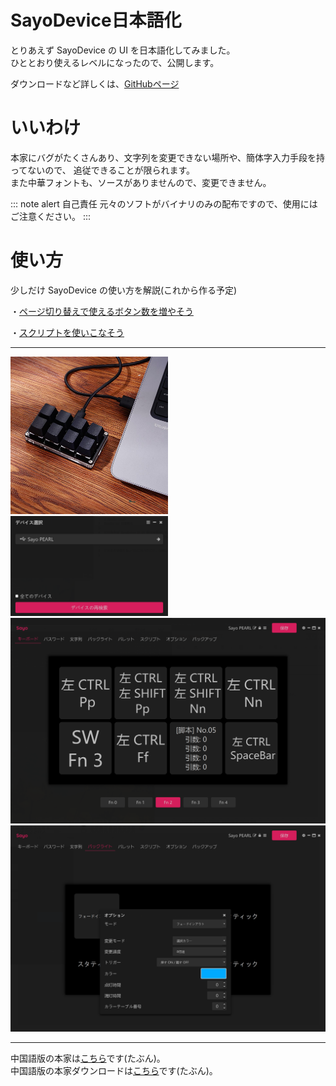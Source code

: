 # SayoDevice日本語化

とりあえず SayoDevice の UI を日本語化してみました。<br>
ひととおり使えるレベルになったので、公開します。

ダウンロードなど詳しくは、<a href="https://github.com/PEARLPALMS/SayoDeviceJP/">GitHubページ</a>

# いいわけ

本家にバグがたくさんあり、文字列を変更できない場所や、簡体字入力手段を持ってないので、
追従できることが限られます。<br>
また中華フォントも、ソースがありませんので、変更できません。

::: note alert
自己責任
元々のソフトがバイナリのみの配布ですので、使用にはご注意ください。
:::

# 使い方

少しだけ SayoDevice の使い方を解説(これから作る予定)

・<a href="#">ページ切り替えで使えるボタン数を増やそう</a>

・<a href="#">スクリプトを使いこなそう</a>

<hr>

<img src="./img/Sayo99.jpg" width="50%">

<img src="./img/Sayo1.png" width="50%">

<img src="./img/Sayo2.png" width="100%">

<img src="./img/Sayo3.png" width="100%">

<hr>

中国語版の本家は<a href="https://github.com/SoulDee/WebSayoDevice">こちら</a>です(たぶん)。<br>
中国語版の本家ダウンロードは<a href="https://dl.sayobot.cn/setting_v3.zip">こちら</a>です(たぶん)。<br>
